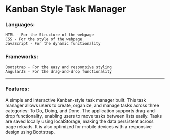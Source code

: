 # Kanban Style Task Manager

### Languages: 
    HTML - For the Structure of the webpage 
    CSS - For the style of the webpage
    JavaScript - For the dynamic functionality

### Frameworks: 
    Bootstrap - For the easy and responsive styling
    AngularJS - For the drag-and-drop functionality
    
<hr>

### Features: 
A simple and interactive Kanban-style task manager built. This task manager allows users to create, organize, and manage tasks across three categories: To Do, Doing, and Done. The application supports drag-and-drop functionality, enabling users to move tasks between lists easily. Tasks are saved locally using localStorage, making the data persistent across page reloads. It is also optimized for mobile devices with a responsive design using Bootstrap.
